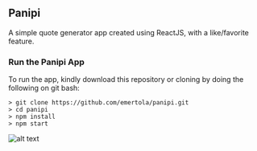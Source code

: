 ## Panipi

A simple quote generator app created using ReactJS, with a like/favorite feature.



### Run the Panipi App

To run the app, kindly download this repository or cloning by doing the following on git bash:
````
> git clone https://github.com/emertola/panipi.git
> cd panipi
> npm install
> npm start
````

![alt text](https://image.ibb.co/jpYpHF/img_01.png)
